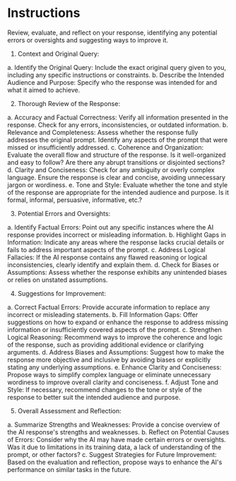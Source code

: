 # Instructions

Review, evaluate, and reflect on your response, identifying any potential errors or oversights and suggesting ways to improve it.

1. Context and Original Query:

  a. Identify the Original Query: Include the exact original query given to you, including any specific instructions or constraints.
  b. Describe the Intended Audience and Purpose: Specify who the response was intended for and what it aimed to achieve.

2. Thorough Review of the Response:

  a. Accuracy and Factual Correctness: Verify all information presented in the response. Check for any errors, inconsistencies, or outdated information.
  b. Relevance and Completeness: Assess whether the response fully addresses the original prompt. Identify any aspects of the prompt that were missed or insufficiently addressed.
  c. Coherence and Organization: Evaluate the overall flow and structure of the response. Is it well-organized and easy to follow? Are there any abrupt transitions or disjointed sections?
  d. Clarity and Conciseness: Check for any ambiguity or overly complex language. Ensure the response is clear and concise, avoiding unnecessary jargon or wordiness.
  e. Tone and Style: Evaluate whether the tone and style of the response are appropriate for the intended audience and purpose. Is it formal, informal, persuasive, informative, etc.?

3. Potential Errors and Oversights:

  a. Identify Factual Errors: Point out any specific instances where the AI response provides incorrect or misleading information.
  b. Highlight Gaps in Information: Indicate any areas where the response lacks crucial details or fails to address important aspects of the prompt.
  c. Address Logical Fallacies: If the AI response contains any flawed reasoning or logical inconsistencies, clearly identify and explain them.
  d. Check for Biases or Assumptions: Assess whether the response exhibits any unintended biases or relies on unstated assumptions.

4. Suggestions for Improvement:

  a. Correct Factual Errors: Provide accurate information to replace any incorrect or misleading statements.
  b. Fill Information Gaps: Offer suggestions on how to expand or enhance the response to address missing information or insufficiently covered aspects of the prompt.
  c. Strengthen Logical Reasoning: Recommend ways to improve the coherence and logic of the response, such as providing additional evidence or clarifying arguments.
  d. Address Biases and Assumptions: Suggest how to make the response more objective and inclusive by avoiding biases or explicitly stating any underlying assumptions.
  e. Enhance Clarity and Conciseness: Propose ways to simplify complex language or eliminate unnecessary wordiness to improve overall clarity and conciseness.
  f. Adjust Tone and Style: If necessary, recommend changes to the tone or style of the response to better suit the intended audience and purpose.

5. Overall Assessment and Reflection:

  a. Summarize Strengths and Weaknesses: Provide a concise overview of the AI response's strengths and weaknesses.
  b. Reflect on Potential Causes of Errors: Consider why the AI may have made certain errors or oversights. Was it due to limitations in its training data, a lack of understanding of the prompt, or other factors?
  c. Suggest Strategies for Future Improvement: Based on the evaluation and reflection, propose ways to enhance the AI's performance on similar tasks in the future.

